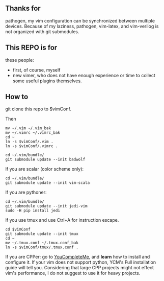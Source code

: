 ## Thanks for
pathogen, my vim configuration can be synchronized between multiple devices.
Because of my laziness, pathogen, vim-latex, and vim-verilog is not
organized with git submodules.

## This REPO is for

these people:

- first, of course, myself
- new vimer, who does not have enough experience or time to collect some useful
plugins themselves.

## How to

git clone this repo to $vimConf.

Then

``` shell
mv ~/.vim ~/.vim_bak
mv ~/.vimrc ~/.vimrc_bak
cd ~
ln -s $vimConf/.vim .
ln -s $vimConf/.vimrc .

cd ~/.vim/bundle/
git submodule update --init badwolf
```

If you are scalar (color scheme only):

```
cd ~/.vim/bundle/
git submodule update --init vim-scala
```

If you are pythoner:

```
cd ~/.vim/bundle/
git submodule update --init jedi-vim
sudo -H pip install jedi
```

If you use tmux and use Ctrl+A for instruction escape.

```
cd $vimConf
git submodule update --init tmux
cd ~
mv ~/.tmux.conf ~/.tmux.conf_bak
ln -s $vimConf/tmux/.tmux.conf .
```

If you are CPPer: go to [YouCompleteMe](https://github.com/Valloric/YouCompleteMe),
and **learn** how to install and configure it.
If your vim does not support python, YCM's Full installation guide will tell you.
Considering that large CPP projects might not effect vim's performance,
I do not suggest to use it for heavy projects.

